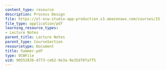 ```yaml
---
content_type: resource
description: Process Design
file: https://ol-ocw-studio-app-production.s3.amazonaws.com/courses/15-769-operations-strategy-spring-2003/9055283bd773ce629e3a9e35df8fa7f5_hammer.pdf
file_type: application/pdf
learning_resource_types:
- Lecture Notes
parent_title: Lecture Notes
parent_type: CourseSection
resourcetype: Document
title: hammer.pdf
type: OCWFile
uid: 9055283b-d773-ce62-9e3a-9e35df8fa7f5
---
```


